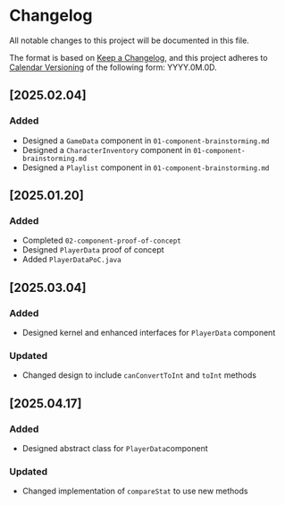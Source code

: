 # Changelog

All notable changes to this project will be documented in this file.

The format is based on [Keep a Changelog](https://keepachangelog.com/en/1.1.0/),
and this project adheres to [Calendar Versioning](https://calver.org/) of
the following form: YYYY.0M.0D.

## [2025.02.04]

### Added

- Designed a `GameData` component in `01-component-brainstorming.md`
- Designed a `CharacterInventory` component in `01-component-brainstorming.md`
- Designed a `Playlist` component in `01-component-brainstorming.md`

## [2025.01.20]

### Added

- Completed `02-component-proof-of-concept`
- Designed `PlayerData` proof of concept
- Added `PlayerDataPoC.java`

## [2025.03.04]

### Added

- Designed kernel and enhanced interfaces for `PlayerData` component

### Updated

- Changed design to include `canConvertToInt` and `toInt` methods

## [2025.04.17]

### Added

- Designed abstract class for `PlayerData`component

### Updated

- Changed implementation of `compareStat` to use new methods
